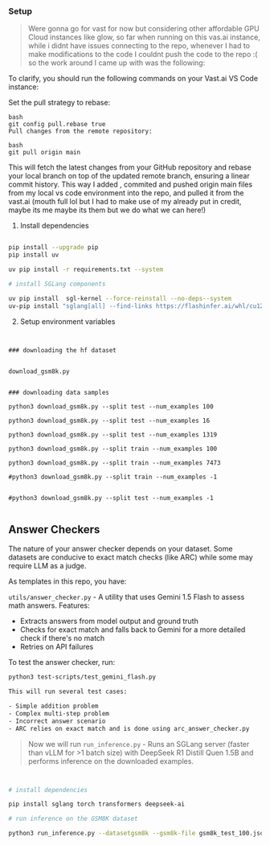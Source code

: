 ### Setup 

> Were gonna go for vast for now but considering other affordable GPU Cloud instances like glow, so far when running on this vas.ai instance, while i didnt have issues connecting to the repo, whenever I had to make modifications to the code I couldnt push the code to the repo :( so the work around I came up with was the following:

To clarify, you should run the following commands on your Vast.ai VS Code instance:

Set the pull strategy to rebase:
```
bash
git config pull.rebase true
Pull changes from the remote repository:
```
```
bash
git pull origin main
```
This will fetch the latest changes from your GitHub repository and rebase your local branch on top of the updated remote branch, ensuring a linear commit history. This way I added , commited and pushed origin main files from my local vs code environment into the repo, and pulled it from the vast.ai (mouth full lol but I had to make use of my already put in credit, maybe its me maybe its them but we do what we can here!)


1. Install dependencies


```bash

pip install --upgrade pip
pip install uv

uv pip install -r requirements.txt --system

# install SGLang components

uv pip install  sgl-kernel --force-reinstall --no-deps--system
uv-pip install "sglang[all] --find-links https://flashinfer.ai/whl/cu124/torch2.4/flashinfer/ --system
```


2. Setup environment variables
```


### downloading the hf dataset


download_gsm8k.py


### downloading data samples

python3 download_gsm8k.py --split test --num_examples 100

python3 download_gsm8k.py --split test --num_examples 16

python3 download_gsm8k.py --split test --num_examples 1319

python3 download_gsm8k.py --split train --num_examples 100

python3 download_gsm8k.py --split train --num_examples 7473

#python3 download_gsm8k.py --split train --num_examples -1


#python3 download_gsm8k.py --split test --num_examples -1


```



## Answer Checkers

The nature of your answer checker depends on your dataset. Some datasets are conducive to exact match checks (like ARC) while some may require LLM as a judge.

As templates in this repo, you have:

`utils/answer_checker.py` - A utility that uses Gemini 1.5 Flash to assess math answers. Features:
- Extracts answers from model output and ground truth
- Checks for exact match and falls back to Gemini for a more detailed check if there's no match
- Retries on API failures

To test the answer checker, run:

```bash
python3 test-scripts/test_gemini_flash.py

This will run several test cases:

- Simple addition problem
- Complex multi-step problem
- Incorrect answer scenario
- ARC relies on exact match and is done using arc_answer_checker.py
```

> Now we will run `run_inference.py` - Runs an SGLang server (faster than vLLM for >1 batch size) with DeepSeek R1 Distill Quen 1.5B and performs inference on the downloaded examples. 

```bash


# install dependencies 

pip install sglang torch transformers deepseek-ai

# run inference on the GSM8K dataset

python3 run_inference.py --datasetgsm8k --gsm8k-file gsm8k_test_100.json



